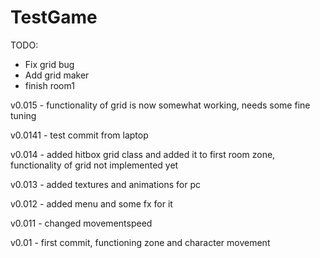 # TestGame

TODO:
- Fix grid bug
- Add grid maker
- finish room1



v0.015 - functionality of grid is now somewhat working, needs some fine tuning

v0.0141 - test commit from laptop

v0.014 - added hitbox grid class and added it to first room zone, functionality of grid not implemented yet

v0.013 - added textures and animations for pc

v0.012 - added menu and some fx for it

v0.011 - changed movementspeed

v0.01 - first commit, functioning zone and character movement
